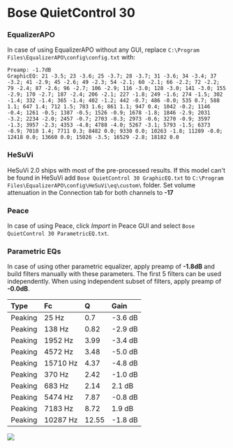 # Bose QuietControl 30

### EqualizerAPO
In case of using EqualizerAPO without any GUI, replace `C:\Program Files\EqualizerAPO\config\config.txt`
with:
```
Preamp: -1.7dB
GraphicEQ: 21 -3.5; 23 -3.6; 25 -3.7; 28 -3.7; 31 -3.6; 34 -3.4; 37 -3.2; 41 -2.9; 45 -2.6; 49 -2.3; 54 -2.1; 60 -2.1; 66 -2.2; 72 -2.2; 79 -2.4; 87 -2.6; 96 -2.7; 106 -2.9; 116 -3.0; 128 -3.0; 141 -3.0; 155 -2.9; 170 -2.7; 187 -2.4; 206 -2.1; 227 -1.8; 249 -1.6; 274 -1.5; 302 -1.4; 332 -1.4; 365 -1.4; 402 -1.2; 442 -0.7; 486 -0.0; 535 0.7; 588 1.1; 647 1.4; 712 1.5; 783 1.6; 861 1.1; 947 0.4; 1042 -0.2; 1146 -0.4; 1261 -0.5; 1387 -0.5; 1526 -0.9; 1678 -1.8; 1846 -2.9; 2031 -3.2; 2234 -2.0; 2457 -0.7; 2703 -0.3; 2973 -0.6; 3270 -0.9; 3597 -1.3; 3957 -2.3; 4353 -4.8; 4788 -4.0; 5267 -3.1; 5793 -1.5; 6373 -0.9; 7010 1.4; 7711 0.3; 8482 0.0; 9330 0.0; 10263 -1.8; 11289 -0.0; 12418 0.0; 13660 0.0; 15026 -3.5; 16529 -2.8; 18182 0.0
```

### HeSuVi
HeSuVi 2.0 ships with most of the pre-processed results. If this model can't be found in HeSuVi add
`Bose QuietControl 30 GraphicEQ.txt` to `C:\Program Files\EqualizerAPO\config\HeSuVi\eq\custom\` folder.
Set volume attenuation in the Connection tab for both channels to **-17**

### Peace
In case of using Peace, click *Import* in Peace GUI and select `Bose QuietControl 30 ParametricEQ.txt`.

### Parametric EQs
In case of using other parametric equalizer, apply preamp of **-1.8dB** and build filters manually
with these parameters. The first 5 filters can be used independently.
When using independent subset of filters, apply preamp of **-0.0dB**.

| Type    | Fc       |     Q | Gain    |
|:--------|:---------|:------|:--------|
| Peaking | 25 Hz    |  0.7  | -3.6 dB |
| Peaking | 138 Hz   |  0.82 | -2.9 dB |
| Peaking | 1952 Hz  |  3.99 | -3.4 dB |
| Peaking | 4572 Hz  |  3.48 | -5.0 dB |
| Peaking | 15710 Hz |  4.37 | -4.8 dB |
| Peaking | 370 Hz   |  2.42 | -1.0 dB |
| Peaking | 683 Hz   |  2.14 | 2.1 dB  |
| Peaking | 5474 Hz  |  7.87 | -0.8 dB |
| Peaking | 7183 Hz  |  8.72 | 1.9 dB  |
| Peaking | 10287 Hz | 12.55 | -1.8 dB |

![](https://raw.githubusercontent.com/jaakkopasanen/AutoEq/master/results/rtings/avg/Bose%20QuietControl%2030/Bose%20QuietControl%2030.png)